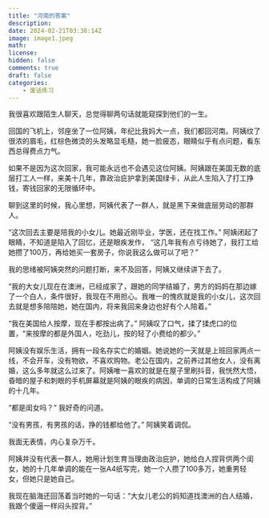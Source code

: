 ```yaml
---
title: "河南的答案"
description: 
date: 2024-02-21T03:38:14Z
image: image1.jpeg
math: 
license: 
hidden: false
comments: true
draft: false
categories:
    - 废话练习
---
```


我很喜欢跟陌生人聊天，总觉得聊两句话就能窥探到他们的一生。

回国的飞机上，邻座坐了一位阿姨，年纪比我妈大一点，我们都回河南。阿姨纹了很浓的眉毛，红棕色微烫的头发略显毛糙，她一脸疲态，眼睛似乎有点问题，看东西总得费点力气。

如果不是因为这次回家，我可能永远也不会遇见这位阿姨。阿姨跟在美国无数的底层打工人一样，来美十几年，靠政治庇护拿到美国绿卡，从此人生陷入了打工挣钱，寄钱回家的无限循环中。

聊到这里的时候，我心里想，阿姨代表了一群人，就是黑下来做底层劳动的那群人。

“这次回去主要是陪我的小女儿。她最近刚毕业，学医，还在找工作。” 阿姨闭起了眼睛，不知道是陷入了回忆，还是眼疾发作， “这几年我有点亏待她了，我打工给她攒了100万，再给她买一套房子，你说我这么做可以了吧？”

我的思绪被阿姨突然的问题打断，来不及回答，阿姨又继续讲下去了。

“我的大女儿现在在澳洲，已经成家了，跟她的同学结婚了，男方的妈妈在那边嫁了一个白人，条件很好，我现在不用担心。我唯一的愧疚就是我的小女儿，这次回去就是想多陪陪她，她在国内，将来我回来身边也好有个人陪着。”

“我在美国给人按摩，现在手都按出病了。” 阿姨叹了口气，揉了揉虎口的位置，“来按摩的都是外国人，吃劲儿，按的轻了小费给的都少。”

阿姨没有娱乐生活，拥有一段名存实亡的婚姻。她说她的一天就是上班回家两点一线，不会开车，没有物欲，不喜欢购物。老公在国内，之前养过其他女人，没有离婚，这么多年就这么过来了。阿姨唯一喜欢的就是在屋子里刷抖音，我恍然大悟，昏暗的屋子和刺眼的手机屏幕就是阿姨的眼疾的病因，单调的日常生活构成了阿姨的十几年。

“都是闺女吗？” 我好奇的问道。

“没有男孩，有男孩的话，挣的钱都给他了。” 阿姨笑着调侃。

我面无表情，内心复杂万千。

阿姨并没有代表一群人，她用计划生育当理由政治庇护，她给白人捏背供两个闺女，她的十几年单调的能在一张A4纸写完，她一个人攒了100多万，她重男轻女，但她只是她自己。

我现在脑海还回荡着当时她的一句话：“大女儿老公的妈知道找澳洲的白人结婚，我跟个傻逼一样闷头捏背。”